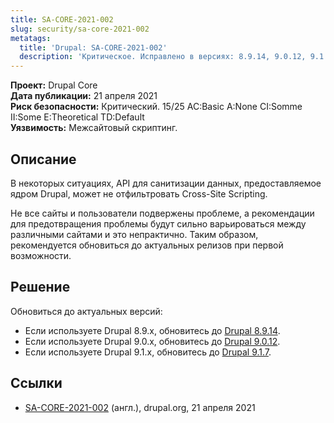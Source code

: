 ```yaml
---
title: SA-CORE-2021-002
slug: security/sa-core-2021-002
metatags:
  title: 'Drupal: SA-CORE-2021-002'
  description: 'Критическое. Исправлено в версиях: 8.9.14, 9.0.12, 9.1.7.'
---
```


**Проект:** Drupal Core\
**Дата публикации:** 21 апреля 2021\
**Риск безопасности:** Критический. 15/25 AC:Basic A:None CI:Somme II:Some E:Theoretical TD:Default\
**Уязвимость:** Межсайтовый скриптинг.

## Описание

В некоторых ситуациях, API для санитизации данных, предоставляемое ядром Drupal, может не отфильтровать Cross-Site Scripting.

Не все сайты и пользователи подвержены проблеме, а рекомендации для предотвращения проблемы будут сильно варьироваться между различными сайтами и это непрактично. Таким образом, рекомендуется обновиться до актуальных релизов при первой возможности.

## Решение

Обновиться до актуальных версий:

- Если используете Drupal 8.9.x, обновитесь до [Drupal 8.9.14](../../../8/releases/8.9.x/8.9.14/index.md).
- Если используете Drupal 9.0.x, обновитесь до [Drupal 9.0.12](../../../9/releases/9.0.x/9.0.12/index.md).
- Если используете Drupal 9.1.x, обновитесь до [Drupal 9.1.7](../../../9/releases/9.1.x/9.1.7/index.md).

## Ссылки

- [SA-CORE-2021-002](https://www.drupal.org/sa-core-2021-002) (англ.), drupal.org, 21 апреля 2021